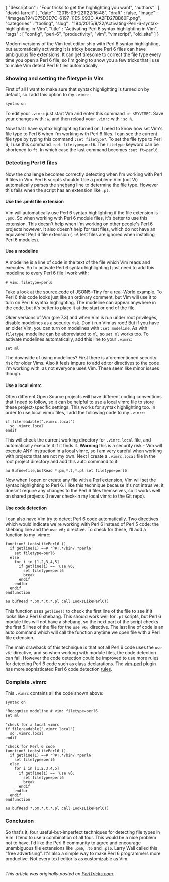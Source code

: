 {
   "description" : "Four tricks to get the highlighting you want",
   "authors" : [
      "david-farrell"
   ],
   "date" : "2015-09-22T22:16:48",
   "draft" : false,
   "image" : "/images/194/C75D3D7C-6197-11E5-993C-AA2FD27BB60F.png",
   "categories" : "tooling",
   "slug" : "194/2015/9/22/Activating-Perl-6-syntax-highlighting-in-Vim",
   "title" : "Activating Perl 6 syntax highlighting in Vim",
   "tags" : [
      "config",
      "perl-6",
      "productivity",
      "vim",
      "vimscript",
      "old_site"
   ]
}


Modern versions of the Vim text editor ship with Perl 6 syntax highlighting, but automatically activating it is tricky because Perl 6 files can have ambiguous file extensions. It can get tiresome to correct the file type every time you open a Perl 6 file, so I'm going to show you a few tricks that I use to make Vim detect Perl 6 files automatically.

### Showing and setting the filetype in Vim

First of all I want to make sure that syntax highlighting is turned on by default, so I add this option to my `.vimrc`:

    syntax on

To edit your `.vimrc` just start Vim and enter this command `:e $MYVIMRC`. Save your changes with `:w`, and then reload your `.vimrc` with `:so %`.

Now that I have syntax highlighting turned on, I need to know how set Vim's file type to Perl 6 when I'm working with Perl 6 files. I can see the current file type by typing this command `:set filetype?`. To set the file type to Perl 6, I use this command `:set filetype=perl6`. The `filetype` keyword can be shortened to `ft`. In which case the last command becomes `:set ft=perl6`.

### Detecting Perl 6 files

Now the challenge becomes correctly detecting when I'm working with Perl 6 files in Vim. Perl 6 scripts shouldn't be a problem: Vim (not Vi) automatically parses the [shebang](https://en.wikipedia.org/wiki/Shebang_line) line to determine the file type. However this fails when the script has an extension like `.pl`.

#### Use the .pm6 file extension

Vim will automatically use Perl 6 syntax highlighting if the file extension is `.pm6`. So when working with Perl 6 module files, it's better to use this extension. This doesn't help when I'm working on other people's Perl 6 projects however. It also doesn't help for test files, which do not have an equivalent Perl 6 file extension (`.t6` test files are ignored when installing Perl 6 modules).

#### Use a modeline

A modeline is a line of code in the text of the file which Vim reads and executes. So to activate Perl 6 syntax highlighting I just need to add this modeline to every Perl 6 file I work with:

``` prettyprint
# vim: filetype=perl6
```

Take a look at the [source code](https://github.com/Mouq/json5/blob/master/lib/JSON5/Tiny.pm6#L54) of JSON5::Tiny for a real-World example. To Perl 6 this code looks just like an ordinary comment, but Vim will use it to turn on Perl 6 syntax highlighting. The modeline can appear anywhere in the code, but it's better to place it at the start or end of the file.

Older versions of Vim (pre 7.3) and when Vim is run under root privileges, disable modelines as a security risk. Don't run Vim as root! But if you have an older Vim, you can turn on modelines with `:set modeline`. As with `filetype`, modeline can be abbreviated to `ml`, so `set ml` works too. To activate modelines automatically, add this line to your `.vimrc`:

    set ml

The downside of using modelines? First there is aforementioned security risk for older Vims. Also it feels impure to add editor directives to the code I'm working with, as not everyone uses Vim. These seem like minor issues though.

#### Use a local vimrc

Often different Open Source projects will have different coding conventions that I need to follow, so it can be helpful to use a local vimrc file to store these project-specific settings. This works for syntax highlighting too. In order to use local vimrc files, I add the following code to my `.vimrc`:

    if filereadable(".vimrc.local")
      so .vimrc.local
    endif

This will check the current working directory for `.vimrc.local` file, and automatically execute it if it finds it. **Warning** this is a security risk - Vim will execute ANY instruction in a local vimrc, so I am very careful when working with projects that are not my own. Next I create a `.vimrc.local` file in the root project directory and add this auto command to it:

    au Bufnewfile,bufRead *.pm,*.t,*.pl set filetype=perl6

Now when I open or create any file with a Perl extension, Vim will set the syntax highlighting to Perl 6. I like this technique because it's not intrusive: it doesn't require any changes to the Perl 6 files themselves, so it works well on shared projects (I never check-in my local vimrc to the Git repo).

#### Use code detection

I can also have Vim try to detect Perl 6 code automatically. Two directives which would indicate we're working with Perl 6 instead of Perl 5 code: the shebang line and the `use v6;` directive. To check for these, I'll add a function to my .vimrc:

    function! LooksLikePerl6 ()
      if getline(1) =~# '^#!.*/bin/.*perl6'
        set filetype=perl6
      else
        for i in [1,2,3,4,5]
          if getline(i) == 'use v6;'
            set filetype=perl6
            break
          endif
        endfor
      endif
    endfunction

    au bufRead *.pm,*.t,*.pl call LooksLikePerl6()

This function uses `getline()` to check the first line of the file to see if it looks like a Perl 6 shebang. This should work well for `.pl` scripts, but Perl 6 module files will not have a shebang, so the next part of the script checks the first 5 lines of the file for the `use v6;` directive. The last line of code is an auto command which will call the function anytime we open file with a Perl file extension.

The main drawback of this technique is that not all Perl 6 code uses the `use v6;` directive, and so when working with module files, the code detection can fail. However the code detection could be improved to use more rules for detecting Perl 6 code such as class declarations. The [vim-perl](https://github.com/vim-perl/vim-perl) plugin has more sophisticated Perl 6 code detection [rules](https://github.com/vim-perl/vim-perl/blob/master/ftdetect/perl11.vim).

### Complete .vimrc

This `.vimrc` contains all the code shown above:

    syntax on

    "Recognize modeline # vim: filetype=perl6
    set ml

    "check for a local vimrc
    if filereadable(".vimrc.local")
      so .vimrc.local
    endif

    "check for Perl 6 code
    function! LooksLikePerl6 ()
      if getline(1) =~# '^#!.*/bin/.*perl6'
        set filetype=perl6
      else
        for i in [1,2,3,4,5]
          if getline(i) == 'use v6;'
            set filetype=perl6
            break
          endif
        endfor
      endif
    endfunction

    au bufRead *.pm,*.t,*.pl call LooksLikePerl6()

### Conclusion

So that's it, four useful-but-imperfect techniques for detecting file types in Vim. I tend to use a combination of all four. This would be a nice problem not to have. I'd like the Perl 6 community to agree and encourage unambiguous file extensions like `.pm6`, `.t6` and `.pl6`. Larry Wall called this "free advertising". It's also a simple way to make Perl 6 programmers more productive. Not every text editor is as customizable as Vim.

\
*This article was originally posted on [PerlTricks.com](http://perltricks.com).*
